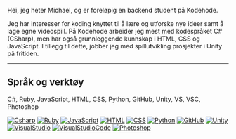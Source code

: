 Hei, jeg heter Michael, og er foreløpig en backend student på Kodehode.

Jeg har interesser for koding knyttet til å lære og utforske nye ideer samt å lage egne videospill. På Kodehode arbeider jeg mest med kodespråket C# (CSharp), men har også grunnleggende kunnskap i HTML, CSS og JavaScript. I tillegg til dette, jobber jeg med spillutvikling prosjekter i Unity på fritiden.
<hr>

## Språk og verktøy
  
C#, Ruby, JavaScript, HTML, CSS, Python, GitHub, Unity, VS, VSC, Photoshop

[![Csharp](https://skillicons.dev/icons?i=cs)](https://skillicons.dev)
[![Ruby](https://skillicons.dev/icons?i=ruby)](https://skillicons.dev)
[![JavaScript](https://skillicons.dev/icons?i=js)](https://skillicons.dev)
[![HTML](https://skillicons.dev/icons?i=html)](https://skillicons.dev)
[![CSS](https://skillicons.dev/icons?i=css)](https://skillicons.dev)
[![Python](https://skillicons.dev/icons?i=python)](https://skillicons.dev)
[![GitHub](https://skillicons.dev/icons?i=github)](https://skillicons.dev)
[![Unity](https://skillicons.dev/icons?i=unity)](https://skillicons.dev)
[![VisualStudio](https://skillicons.dev/icons?i=visualstudio)](https://skillicons.dev)
[![VisualStudioCode](https://skillicons.dev/icons?i=vscode)](https://skillicons.dev)
[![Photoshop](https://skillicons.dev/icons?i=ps)](https://skillicons.dev)
